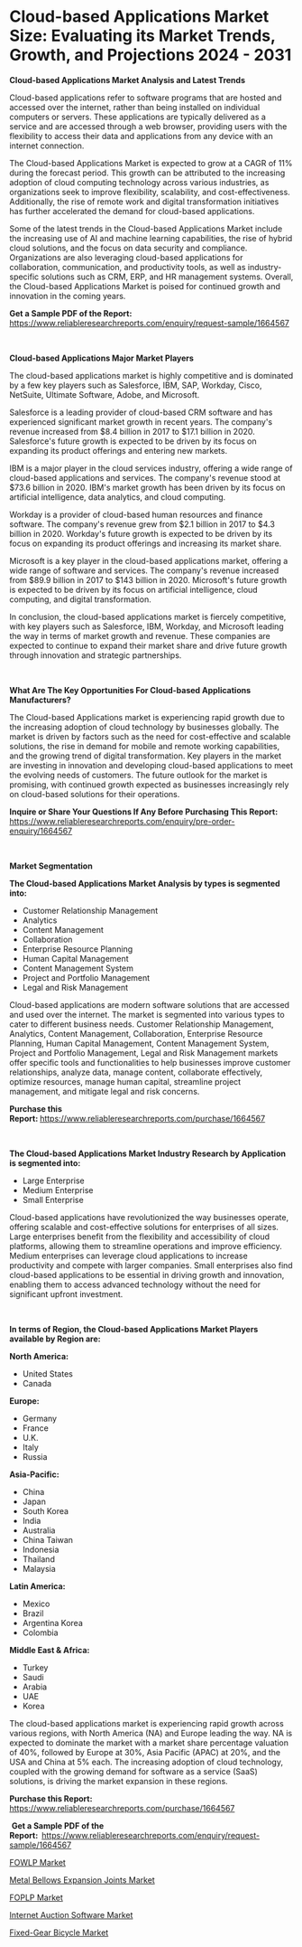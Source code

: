 <p><h1>Cloud-based Applications Market Size: Evaluating its Market Trends, Growth, and Projections 2024 - 2031</h1></p><p><strong>Cloud-based Applications Market Analysis and Latest Trends</strong></p>
<p><p>Cloud-based applications refer to software programs that are hosted and accessed over the internet, rather than being installed on individual computers or servers. These applications are typically delivered as a service and are accessed through a web browser, providing users with the flexibility to access their data and applications from any device with an internet connection.</p><p>The Cloud-based Applications Market is expected to grow at a CAGR of 11% during the forecast period. This growth can be attributed to the increasing adoption of cloud computing technology across various industries, as organizations seek to improve flexibility, scalability, and cost-effectiveness. Additionally, the rise of remote work and digital transformation initiatives has further accelerated the demand for cloud-based applications.</p><p>Some of the latest trends in the Cloud-based Applications Market include the increasing use of AI and machine learning capabilities, the rise of hybrid cloud solutions, and the focus on data security and compliance. Organizations are also leveraging cloud-based applications for collaboration, communication, and productivity tools, as well as industry-specific solutions such as CRM, ERP, and HR management systems. Overall, the Cloud-based Applications Market is poised for continued growth and innovation in the coming years.</p></p>
<p><strong>Get a Sample PDF of the Report:&nbsp;</strong> <a href="https://www.reliableresearchreports.com/enquiry/request-sample/1664567">https://www.reliableresearchreports.com/enquiry/request-sample/1664567</a></p>
<p>&nbsp;</p>
<p><strong>Cloud-based Applications Major Market Players</strong></p>
<p><p>The cloud-based applications market is highly competitive and is dominated by a few key players such as Salesforce, IBM, SAP, Workday, Cisco, NetSuite, Ultimate Software, Adobe, and Microsoft. </p><p>Salesforce is a leading provider of cloud-based CRM software and has experienced significant market growth in recent years. The company's revenue increased from $8.4 billion in 2017 to $17.1 billion in 2020. Salesforce's future growth is expected to be driven by its focus on expanding its product offerings and entering new markets.</p><p>IBM is a major player in the cloud services industry, offering a wide range of cloud-based applications and services. The company's revenue stood at $73.6 billion in 2020. IBM's market growth has been driven by its focus on artificial intelligence, data analytics, and cloud computing.</p><p>Workday is a provider of cloud-based human resources and finance software. The company's revenue grew from $2.1 billion in 2017 to $4.3 billion in 2020. Workday's future growth is expected to be driven by its focus on expanding its product offerings and increasing its market share.</p><p>Microsoft is a key player in the cloud-based applications market, offering a wide range of software and services. The company's revenue increased from $89.9 billion in 2017 to $143 billion in 2020. Microsoft's future growth is expected to be driven by its focus on artificial intelligence, cloud computing, and digital transformation.</p><p>In conclusion, the cloud-based applications market is fiercely competitive, with key players such as Salesforce, IBM, Workday, and Microsoft leading the way in terms of market growth and revenue. These companies are expected to continue to expand their market share and drive future growth through innovation and strategic partnerships.</p></p>
<p>&nbsp;</p>
<p><strong>What Are The Key Opportunities For Cloud-based Applications Manufacturers?</strong></p>
<p><p>The Cloud-based Applications market is experiencing rapid growth due to the increasing adoption of cloud technology by businesses globally. The market is driven by factors such as the need for cost-effective and scalable solutions, the rise in demand for mobile and remote working capabilities, and the growing trend of digital transformation. Key players in the market are investing in innovation and developing cloud-based applications to meet the evolving needs of customers. The future outlook for the market is promising, with continued growth expected as businesses increasingly rely on cloud-based solutions for their operations.</p></p>
<p><strong>Inquire or Share Your Questions If Any Before Purchasing This Report:</strong> <a href="https://www.reliableresearchreports.com/enquiry/pre-order-enquiry/1664567">https://www.reliableresearchreports.com/enquiry/pre-order-enquiry/1664567</a></p>
<p>&nbsp;</p>
<p><strong>Market Segmentation</strong></p>
<p><strong>The Cloud-based Applications Market Analysis by types is segmented into:</strong></p>
<p><ul><li>Customer Relationship Management</li><li>Analytics</li><li>Content Management</li><li>Collaboration</li><li>Enterprise Resource Planning</li><li>Human Capital Management</li><li>Content Management System</li><li>Project and Portfolio Management</li><li>Legal and Risk Management</li></ul></p>
<p><p>Cloud-based applications are modern software solutions that are accessed and used over the internet. The market is segmented into various types to cater to different business needs. Customer Relationship Management, Analytics, Content Management, Collaboration, Enterprise Resource Planning, Human Capital Management, Content Management System, Project and Portfolio Management, Legal and Risk Management markets offer specific tools and functionalities to help businesses improve customer relationships, analyze data, manage content, collaborate effectively, optimize resources, manage human capital, streamline project management, and mitigate legal and risk concerns.</p></p>
<p><strong>Purchase this Report:&nbsp;</strong><a href="https://www.reliableresearchreports.com/purchase/1664567">https://www.reliableresearchreports.com/purchase/1664567</a></p>
<p>&nbsp;</p>
<p><strong>The Cloud-based Applications Market Industry Research by Application is segmented into:</strong></p>
<p><ul><li>Large Enterprise</li><li>Medium Enterprise</li><li>Small Enterprise</li></ul></p>
<p><p>Cloud-based applications have revolutionized the way businesses operate, offering scalable and cost-effective solutions for enterprises of all sizes. Large enterprises benefit from the flexibility and accessibility of cloud platforms, allowing them to streamline operations and improve efficiency. Medium enterprises can leverage cloud applications to increase productivity and compete with larger companies. Small enterprises also find cloud-based applications to be essential in driving growth and innovation, enabling them to access advanced technology without the need for significant upfront investment.</p></p>
<p>&nbsp;</p>
<p><strong>In terms of Region, the Cloud-based Applications Market Players available by Region are:</strong></p>
<p>
    <p> <strong> North America: </strong>
        <ul>
            <li>United States</li>
            <li>Canada</li>
        </ul>
        </p> 
    <p> <strong> Europe: </strong>
        <ul>
            <li>Germany</li>
            <li>France</li>
            <li>U.K.</li>
            <li>Italy</li>
            <li>Russia</li>
        </ul>
        </p> 
    <p> <strong> Asia-Pacific: </strong>
        <ul>
            <li>China</li>
            <li>Japan</li>
            <li>South Korea</li>
            <li>India</li>
            <li>Australia</li>
            <li>China Taiwan</li>
            <li>Indonesia</li>
            <li>Thailand</li>
            <li>Malaysia</li>
        </ul>
        </p> 
    <p> <strong> Latin America: </strong>
        <ul>
            <li>Mexico</li>
            <li>Brazil</li>
            <li>Argentina Korea</li>
            <li>Colombia</li>
        </ul>
        </p> 
    <p> <strong> Middle East & Africa: </strong>
        <ul>
            <li>Turkey</li>
            <li>Saudi</li>
            <li>Arabia</li>
            <li>UAE</li>
            <li>Korea</li>
        </ul>
    </p>
    </p>
<p><p>The cloud-based applications market is experiencing rapid growth across various regions, with North America (NA) and Europe leading the way. NA is expected to dominate the market with a market share percentage valuation of 40%, followed by Europe at 30%, Asia Pacific (APAC) at 20%, and the USA and China at 5% each. The increasing adoption of cloud technology, coupled with the growing demand for software as a service (SaaS) solutions, is driving the market expansion in these regions.</p></p>
<p><strong>Purchase this Report: </strong><a href="https://www.reliableresearchreports.com/purchase/1664567">https://www.reliableresearchreports.com/purchase/1664567</a></p>
<p>&nbsp;<strong>Get a Sample PDF of the Report:&nbsp;&nbsp;</strong><a href="https://www.reliableresearchreports.com/enquiry/request-sample/1664567">https://www.reliableresearchreports.com/enquiry/request-sample/1664567</a></p>
<p><strong></strong></p>
<p><p><a href="https://medium.com/@joseramirez66655/fowlp-market-research-report-its-history-and-forecast-2024-to-2031-c5a8ec5833e4">FOWLP Market</a></p><p><a href="https://issuu.com/reportprime-2/docs/metal-bellows-expansion-joints-market-size-2030.pp">Metal Bellows Expansion Joints Market</a></p><p><a href="https://medium.com/@joseramirez66655/foplp-market-size-reveals-the-best-marketing-channels-in-global-industry-49e784e9a913">FOPLP Market</a></p><p><a href="https://medium.com/@cathymaggio/internet-auction-software-market-size-reveals-the-best-marketing-channels-in-global-industry-9d0123e2c626">Internet Auction Software Market</a></p><p><a href="https://issuu.com/reportprime-2/docs/fixed-gear-bicycle-market-size-2030.pptx">Fixed-Gear Bicycle Market</a></p></p>